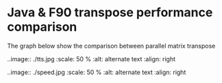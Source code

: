 Java & F90 transpose performance comparison
========
The graph below show the comparison between parallel matrix transpose

..image:: ./tts.jpg
  :scale: 50 %
  :alt: alternate text
  :align: right

..image:: ./speed.jpg
  :scale: 50 %
  :alt: alternate text
  :align: right
